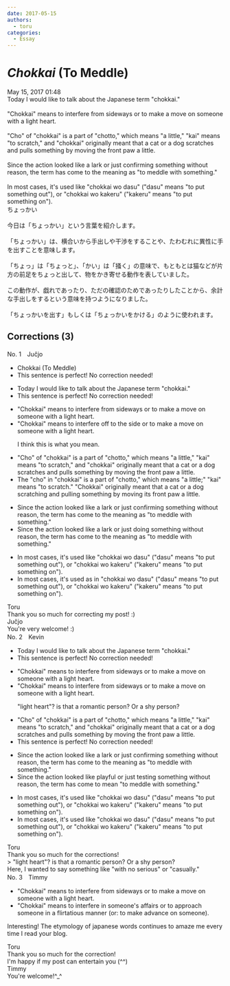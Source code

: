 ```yaml
---
date: 2017-05-15
authors:
  - toru
categories:
  - Essay
---
```


<h1 id="subject_show"><strong><em>Chokkai</strong></em> (To Meddle)</h1>
<div class="date">May 15, 2017 01:48</div>
<div id="post"><div id="body_show_ori">
Today I would like to talk about the Japanese term "chokkai."<br/><br/>"Chokkai" means to interfere from sideways or to make a move on someone with a light heart.<br/><br/>"Cho" of "chokkai" is a part of "chotto," which means "a little," "kai" means "to scratch," and "chokkai" originally meant that a cat or a dog scratches and pulls something by moving the front paw a little.<br/><br/>Since the action looked like a lark or just confirming something without reason, the term has come to the meaning as "to meddle with something."<br/><br/>In most cases, it's used like "chokkai wo dasu" ("dasu" means "to put something out"), or "chokkai wo kakeru" ("kakeru" means "to put something on").
</div></div>

<!-- more -->

<div id="post_ja"><div id="body_show_mo">
ちょっかい<br/><br/>今日は「ちょっかい」という言葉を紹介します。<br/><br/>「ちょっかい」は、横合いから手出しや干渉をすることや、たわむれに異性に手を出すことを意味します。<br/><br/>「ちょっ」は「ちょっと」、「かい」は「掻く」の意味で、もともとは猫などが片方の前足をちょっと出して、物をかき寄せる動作を表していました。<br/><br/>この動作が、戯れであったり、ただの確認のためであったりしたことから、余計な手出しをするという意味を持つようになりました。<br/><br/>「ちょっかいを出す」もしくは「ちょっかいをかける」のように使われます。
</div></div>

## Corrections (3)
<div id="block"><div class="first_name"> No. 1　<span class="just_name">Juĉjo</span></div><div id="block2">
<ul class="correction_field">
<li class="incorrect">Chokkai (To Meddle)</li>
<li class="corrected perfect">This sentence is perfect! No correction needed!</li>
</ul>
<ul class="correction_field">
<li class="incorrect">Today I would like to talk about the Japanese term "chokkai."</li>
<li class="corrected perfect">This sentence is perfect! No correction needed!</li>
</ul>
<ul class="correction_field">
<li class="incorrect">"Chokkai" means to interfere from sideways or to make a move on someone with a light heart.</li>
<li class="corrected correct">
"Chokkai" means to interfere<span class="f_blue"> off to the side</span> or to make a move on someone with a light heart.
<p class="correction_comment">I think this is what you mean.</p>
</li>
</ul>
<ul class="correction_field">
<li class="incorrect">"Cho" of "chokkai" is a part of "chotto," which means "a little," "kai" means "to scratch," and "chokkai" originally meant that a cat or a dog scratches and pulls something by moving the front paw a little.</li>
<li class="corrected correct">
<span class="f_red">The </span>"cho" <span class="f_blue">in</span> "chokkai" is a part of "chotto," which means "a little;" "kai" means "to scratch." "<span class="f_red">C</span>hokkai" originally meant <span class="sline">that</span> a cat or a dog scratch<span class="f_blue">ing</span> and pull<span class="f_blue">ing</span> something by moving <span class="f_blue">its</span> front paw a little.
</li>
</ul>
<ul class="correction_field">
<li class="incorrect">Since the action looked like a lark or just confirming something without reason, the term has come to the meaning as "to meddle with something."</li>
<li class="corrected correct">
Since the action looked like a lark or just <span class="f_blue">doing</span> something without reason, the term has come to the meaning <span class="f_gray">as </span>"to meddle with something."
</li>
</ul>
<ul class="correction_field">
<li class="incorrect">In most cases, it's used like "chokkai wo dasu" ("dasu" means "to put something out"), or "chokkai wo kakeru" ("kakeru" means "to put something on").</li>
<li class="corrected correct">
In most cases, it's used <span class="f_blue">as in</span> "chokkai wo dasu" ("dasu" means "to put something out"), or "chokkai wo kakeru" ("kakeru" means "to put something on").
</li>
</ul>
</div><div class="name"><span class="just_name">Toru</span><br>
Thank you so much for correcting my post! :)
</div>
<div class="name"><span class="just_name">Juĉjo</span><br>
You're very welcome! :)
</div>
</div>
<div id="block"><div class="first_name"> No. 2　<span class="just_name">Kevin</span></div><div id="block2">
<ul class="correction_field">
<li class="incorrect">Today I would like to talk about the Japanese term "chokkai."</li>
<li class="corrected perfect">This sentence is perfect! No correction needed!</li>
</ul>
<ul class="correction_field">
<li class="incorrect">"Chokkai" means to interfere from sideways or to make a move on someone with a light heart.</li>
<li class="corrected correct">
"Chokkai" means to interfere <span class="sline">from</span> sideways or to make a move on someone with a light heart.
<p class="correction_comment">"light heart"? is that a romantic person? Or a shy person?</p>
</li>
</ul>
<ul class="correction_field">
<li class="incorrect">"Cho" of "chokkai" is a part of "chotto," which means "a little," "kai" means "to scratch," and "chokkai" originally meant that a cat or a dog scratches and pulls something by moving the front paw a little.</li>
<li class="corrected perfect">This sentence is perfect! No correction needed!</li>
</ul>
<ul class="correction_field">
<li class="incorrect">Since the action looked like a lark or just confirming something without reason, the term has come to the meaning as "to meddle with something."</li>
<li class="corrected correct">
Since the action looked like <span class="f_blue">playful</span> or just <span class="f_blue">testing</span> something without reason, the term has come to <span class="f_red">mean</span> "to meddle with something."
</li>
</ul>
<ul class="correction_field">
<li class="incorrect">In most cases, it's used like "chokkai wo dasu" ("dasu" means "to put something out"), or "chokkai wo kakeru" ("kakeru" means "to put something on").</li>
<li class="corrected correct">
In most cases, it's used like "chokkai wo dasu" ("dasu" means "to put something out"), or "chokkai wo kakeru" ("kakeru" means "to put something on").
</li>
</ul>
</div><div class="name"><span class="just_name">Toru</span><br>
Thank you so much for the corrections!<br/>&gt; "light heart"? is that a romantic person? Or a shy person?<br/>Here, I wanted to say something like "with no serious" or "casually."
</div>
</div>
<div id="block"><div class="first_name"> No. 3　<span class="just_name">Timmy</span></div><div id="block2">
<ul class="correction_field">
<li class="incorrect">"Chokkai" means to interfere from sideways or to make a move on someone with a light heart.</li>
<li class="corrected correct">
"Chokkai" means to interfere <span class="f_blue">in someone's affairs</span> or to <span class="f_blue">approach</span> someone <span class="f_blue">in</span> a <span class="f_blue">flirtatious manner </span>(or: <span class="f_blue">to make advance on someone</span>).
</li>
</ul>
<p class="comment_small">
 Interesting! The etymology of japanese words continues to amaze me every time I read your blog.
</p>

</div><div class="name"><span class="just_name">Toru</span><br>
Thank you so much for the correction!<br/>I'm happy if my post can entertain you (^^)
</div>
<div class="name"><span class="just_name">Timmy</span><br>
You're welcome!^_^
</div>
</div>
